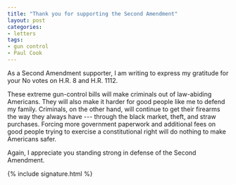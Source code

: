 ```yaml
---
title: "Thank you for supporting the Second Amendment"
layout: post
categories:
- letters
tags:
- gun control
- Paul Cook
---
```


As a Second Amendment supporter, I am writing to express my gratitude for your No votes on H.R. 8 and H.R. 1112.

These extreme gun-control bills will make criminals out of law-abiding Americans. They will also make it harder for good people like me to defend my family. Criminals, on the other hand, will continue to get their firearms the way they always have --- through the black market, theft, and straw purchases. Forcing more government paperwork and additional fees on good people trying to exercise a constitutional right will do nothing to make Americans safer.

Again, I appreciate you standing strong in defense of the Second Amendment.

{% include signature.html %}
